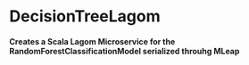 # DecisionTreeLagom
#### Creates a Scala Lagom Microservice for the RandomForestClassificationModel serialized throuhg MLeap
